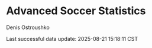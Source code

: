 # Advanced Soccer Statistics
Denis Ostroushko

<!-- gfm -->

Last successful data update: 2025-08-21 15:18:11 CST
